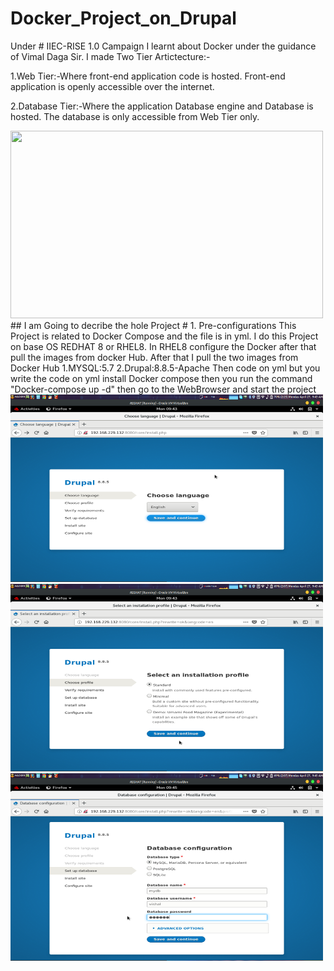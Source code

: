 # Docker_Project_on_Drupal
Under # IIEC-RISE 1.0 Campaign I learnt about Docker under the guidance of Vimal Daga Sir.
I made Two Tier Artictecture:-

1.Web Tier:-Where front-end application code is hosted. Front-end application is openly accessible over the internet.

2.Database Tier:-Where the application Database engine and Database is hosted. The database is only accessible from Web Tier only.

<img src="https://www.codeproject.com/KB/applications/1262641/Single_Server_-_Two_Tier.png" width="500" height="300">
## I am Going to decribe the hole Project
# 1. Pre-configurations
This Project is related to Docker Compose and the file is in yml.
I do this Project on base OS REDHAT 8 or RHEL8.
In RHEL8 configure the Docker after that pull the images from docker Hub.
After that I pull the two images from Docker Hub
1.MYSQL:5.7
2.Drupal:8.8.5-Apache 
Then code on yml but you write the code on yml install  Docker compose then you run the command "Docker-compose up -d" 
then go to the WebBrowser and start the project

<img src="https://github.com/Vishal700-cmd/DOCKER-PROJECT/blob/master/Screenshot%20from%202020-04-27%2009-43-43.png" width="500" height="300">
<img src="https://github.com/Vishal700-cmd/DOCKER-PROJECT/blob/master/Screenshot%20from%202020-04-27%2009-43-59.png" width="500" height="300">
<img src="https://github.com/Vishal700-cmd/DOCKER-PROJECT/blob/master/Screenshot%20from%202020-04-27%2009-45-09.png" width="500" height="300">
